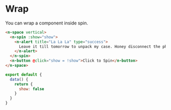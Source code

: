 # Wrap

You can wrap a component inside spin.

```html
<n-space vertical>
  <n-spin :show="show">
    <n-alert title="La La La" type="success">
      Leave it till tomorrow to unpack my case. Honey disconnect the phone.
    </n-alert>
  </n-spin>
  <n-button @click="show = !show">Click to Spin</n-button>
</n-space>
```

```js
export default {
  data() {
    return {
      show: false
    }
  }
}
```
